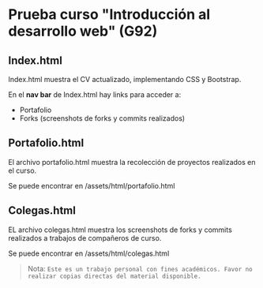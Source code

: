 # Prueba curso "Introducción al desarrollo web" (G92)

## Index.html
Index.html muestra el CV actualizado, implementando CSS y Bootstrap.

En el **nav bar** de Index.html hay links para acceder a:
 - Portafolio
 - Forks (screenshots de forks y commits realizados)

## Portafolio.html
El archivo portafolio.html muestra la recolección de proyectos realizados en el curso.

Se puede encontrar en /assets/html/portafolio.html

## Colegas.html
EL archivo colegas.html muestra los screenshots de forks y commits realizados a trabajos de compañeros de curso.

Se puede encontrar en /assets/html/colegas.html

> Nota: `Este es un trabajo personal con fines académicos. Favor no realizar copias directas del material disponible.`
